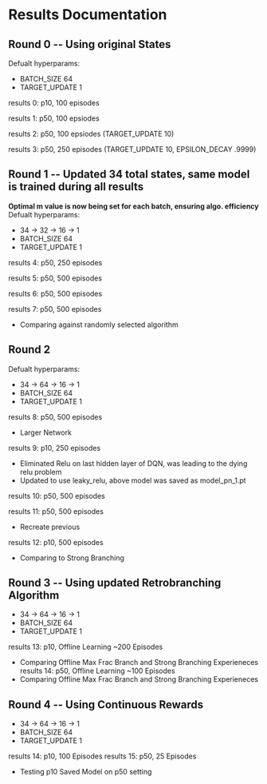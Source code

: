 # Results Documentation

## Round 0 -- Using original States 
Defualt hyperparams: 
- BATCH_SIZE 64 
- TARGET_UPDATE 1

results 0: p10, 100 episodes

results 1: p50, 100 epsiodes

results 2: p50, 100 epsiodes (TARGET_UPDATE 10)

results 3: p50, 250 episodes (TARGET_UPDATE 10,  EPSILON_DECAY .9999)

## Round 1 -- Updated 34 total states, same model is trained during all results
**Optimal m value is now being set for each batch, ensuring algo. efficiency**
Defualt hyperparams: 
- 34 -> 32 -> 16 -> 1
- BATCH_SIZE 64 
- TARGET_UPDATE 1

results 4: p50, 250 episodes 

results 5: p50, 500 episodes

results 6: p50, 500 episodes

results 7: p50, 500 episodes 
- Comparing against randomly selected algorithm


## Round 2
Defualt hyperparams: 
- 34 -> 64 -> 16 -> 1
- BATCH_SIZE 64 
- TARGET_UPDATE 1

results 8: p50, 500 episodes
- Larger Network

results 9: p10, 250 episodes 
- Eliminated Relu on last hidden layer of DQN, was leading to the dying relu problem
- Updated to use leaky_relu, above model was saved as model_pn_1.pt 

results 10: p50, 500 episodes 

results 11: p50, 500 episodes 
- Recreate previous

results 12: p10, 500 episodes 
- Comparing to Strong Branching 


## Round 3 -- Using updated Retrobranching Algorithm
- 34 -> 64 -> 16 -> 1
- BATCH_SIZE 64 
- TARGET_UPDATE 1

results 13: p10, Offline Learning ~200 Episodes
- Comparing Offline Max Frac Branch and Strong Branching Experieneces
results 14: p50, Offline Learning ~100 Episodes
- Comparing Offline Max Frac Branch and Strong Branching Experieneces

## Round 4 -- Using Continuous Rewards
- 34 -> 64 -> 16 -> 1
- BATCH_SIZE 64
- TARGET_UPDATE 1

results 14: p10, 100 Episodes
results 15: p50, 25 Episodes
- Testing p10 Saved Model on p50 setting